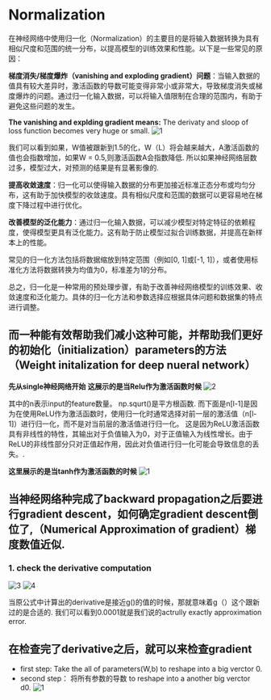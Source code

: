 # Normalization

在神经网络中使用归一化（Normalization）的主要目的是将输入数据转换为具有相似尺度和范围的统一分布，以提高模型的训练效果和性能。以下是一些常见的原因：

**梯度消失/梯度爆炸（vanishing and exploding gradient）问题**：当输入数据的值具有较大差异时，激活函数的导数可能变得非常小或非常大，导致梯度消失或梯度爆炸的问题。通过归一化输入数据，可以将输入值限制在合理的范围内，有助于避免这些问题的发生。

**The vanishing and explding gradient means:** The derivaty and sloop of loss function becomes very huge or small.
![1](https://github.com/JoneSu1/Deep-learning-techniques-based-on-python-study-notes-and-project-records/assets/103999272/214c1287-8995-4da1-a7ea-81ff6f5155ed)

我们可以看到如果，W值被跟新到1.5的化，W（L）将会越来越大，A激活函数的值也会指数增加，如果W = 0.5,则激活函数A会指数降低. 所以如果神经网络层数过多，模型过大，对预测的结果是有显著影像的.

**提高收敛速度**：归一化可以使得输入数据的分布更加接近标准正态分布或均匀分布，这有助于加快模型的收敛速度。具有相似尺度和范围的数据可以更容易地在梯度下降过程中进行优化。

**改善模型的泛化能力**：通过归一化输入数据，可以减少模型对特定特征的依赖程度，使得模型更具有泛化能力。这有助于防止模型过拟合训练数据，并提高在新样本上的性能。

常见的归一化方法包括将数据缩放到特定范围（例如[0, 1]或[-1, 1]），或者使用标准化方法将数据转换为均值为0，标准差为1的分布。

总之，归一化是一种常用的预处理步骤，有助于改善神经网络模型的训练效果、收敛速度和泛化能力。具体的归一化方法和参数选择应根据具体问题和数据集的特点进行调整。

## 而一种能有效帮助我们减小这种可能，并帮助我们更好的初始化（initialization）parameters的方法（Weight initalization for deep nueral network）

**先从single神经网络开始**
**这展示的是当Relu作为激活函数时候**
![2](https://github.com/JoneSu1/Deep-learning-techniques-based-on-python-study-notes-and-project-records/assets/103999272/f208253d-4708-4d0e-8092-c19307edfc05)

其中的n表示input的feature数量。 np.squrt()是平方根函数. 而下面是n[l-1]是因为在使用ReLU作为激活函数时，使用归一化时通常选择对前一层的激活值（n[l-1]）进行归一化，而不是对当前层的激活值进行归一化。
这是因为ReLU激活函数具有非线性的特性，其输出对于负值输入为0，对于正值输入为线性增长。由于ReLU的非线性部分只对正值起作用，因此对负值进行归一化可能会导致信息的丢失。.

**这里展示的是当tanh作为激活函数的时候**
![1](https://github.com/JoneSu1/Deep-learning-techniques-based-on-python-study-notes-and-project-records/assets/103999272/e05d9ed6-e4c2-4a6a-8ef8-06d2e82fa0ef)

## 当神经网络种完成了backward propagation之后要进行gradient descent，如何确定gradient descent倒位了,（Numerical Approximation of gradient）梯度数值近似.

### 1. check the derivative computation
![3](https://github.com/JoneSu1/Deep-learning-techniques-based-on-python-study-notes-and-project-records/assets/103999272/a7db0089-2324-4dd7-9b9c-68f817389594)
![4](https://github.com/JoneSu1/Deep-learning-techniques-based-on-python-study-notes-and-project-records/assets/103999272/6f549016-c4f7-48ab-9f9d-052df6fda324)

当原公式中计算出的derivative是接近g()的值的时候，那就意味着g（）这个跟新过的是合适的. 我们可以看到0.0001就是我们说的actrully exactly approximation error.

## 在检查完了derivative之后，就可以来检查gradient

- first step: Take the all of parameters(W,b) to reshape into a big verctor 0.
- second step： 将所有参数的导数 to reshape into a another big verctor d0.
 ![1](https://github.com/JoneSu1/Deep-learning-techniques-based-on-python-study-notes-and-project-records/assets/103999272/6502b0c2-9dc7-4efb-b1d8-89018af77ae4)


